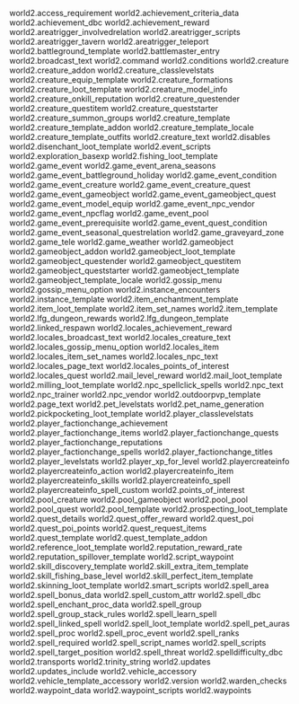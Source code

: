 world2.access_requirement
world2.achievement_criteria_data
world2.achievement_dbc
world2.achievement_reward
world2.areatrigger_involvedrelation
world2.areatrigger_scripts
world2.areatrigger_tavern
world2.areatrigger_teleport
world2.battleground_template
world2.battlemaster_entry
world2.broadcast_text
world2.command
world2.conditions
world2.creature
world2.creature_addon
world2.creature_classlevelstats
world2.creature_equip_template
world2.creature_formations
world2.creature_loot_template
world2.creature_model_info
world2.creature_onkill_reputation
world2.creature_questender
world2.creature_questitem
world2.creature_queststarter
world2.creature_summon_groups
world2.creature_template
world2.creature_template_addon
world2.creature_template_locale
world2.creature_template_outfits
world2.creature_text
world2.disables
world2.disenchant_loot_template
world2.event_scripts
world2.exploration_basexp
world2.fishing_loot_template
world2.game_event
world2.game_event_arena_seasons
world2.game_event_battleground_holiday
world2.game_event_condition
world2.game_event_creature
world2.game_event_creature_quest
world2.game_event_gameobject
world2.game_event_gameobject_quest
world2.game_event_model_equip
world2.game_event_npc_vendor
world2.game_event_npcflag
world2.game_event_pool
world2.game_event_prerequisite
world2.game_event_quest_condition
world2.game_event_seasonal_questrelation
world2.game_graveyard_zone
world2.game_tele
world2.game_weather
world2.gameobject
world2.gameobject_addon
world2.gameobject_loot_template
world2.gameobject_questender
world2.gameobject_questitem
world2.gameobject_queststarter
world2.gameobject_template
world2.gameobject_template_locale
world2.gossip_menu
world2.gossip_menu_option
world2.instance_encounters
world2.instance_template
world2.item_enchantment_template
world2.item_loot_template
world2.item_set_names
world2.item_template
world2.lfg_dungeon_rewards
world2.lfg_dungeon_template
world2.linked_respawn
world2.locales_achievement_reward
world2.locales_broadcast_text
world2.locales_creature_text
world2.locales_gossip_menu_option
world2.locales_item
world2.locales_item_set_names
world2.locales_npc_text
world2.locales_page_text
world2.locales_points_of_interest
world2.locales_quest
world2.mail_level_reward
world2.mail_loot_template
world2.milling_loot_template
world2.npc_spellclick_spells
world2.npc_text
world2.npc_trainer
world2.npc_vendor
world2.outdoorpvp_template
world2.page_text
world2.pet_levelstats
world2.pet_name_generation
world2.pickpocketing_loot_template
world2.player_classlevelstats
world2.player_factionchange_achievement
world2.player_factionchange_items
world2.player_factionchange_quests
world2.player_factionchange_reputations
world2.player_factionchange_spells
world2.player_factionchange_titles
world2.player_levelstats
world2.player_xp_for_level
world2.playercreateinfo
world2.playercreateinfo_action
world2.playercreateinfo_item
world2.playercreateinfo_skills
world2.playercreateinfo_spell
world2.playercreateinfo_spell_custom
world2.points_of_interest
world2.pool_creature
world2.pool_gameobject
world2.pool_pool
world2.pool_quest
world2.pool_template
world2.prospecting_loot_template
world2.quest_details
world2.quest_offer_reward
world2.quest_poi
world2.quest_poi_points
world2.quest_request_items
world2.quest_template
world2.quest_template_addon
world2.reference_loot_template
world2.reputation_reward_rate
world2.reputation_spillover_template
world2.script_waypoint
world2.skill_discovery_template
world2.skill_extra_item_template
world2.skill_fishing_base_level
world2.skill_perfect_item_template
world2.skinning_loot_template
world2.smart_scripts
world2.spell_area
world2.spell_bonus_data
world2.spell_custom_attr
world2.spell_dbc
world2.spell_enchant_proc_data
world2.spell_group
world2.spell_group_stack_rules
world2.spell_learn_spell
world2.spell_linked_spell
world2.spell_loot_template
world2.spell_pet_auras
world2.spell_proc
world2.spell_proc_event
world2.spell_ranks
world2.spell_required
world2.spell_script_names
world2.spell_scripts
world2.spell_target_position
world2.spell_threat
world2.spelldifficulty_dbc
world2.transports
world2.trinity_string
world2.updates
world2.updates_include
world2.vehicle_accessory
world2.vehicle_template_accessory
world2.version
world2.warden_checks
world2.waypoint_data
world2.waypoint_scripts
world2.waypoints
